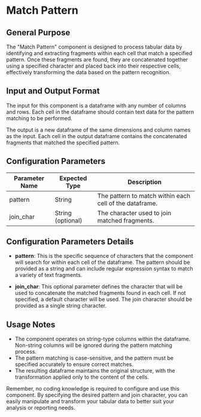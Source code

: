 # Match Pattern

## General Purpose

The "Match Pattern" component is designed to process tabular data by identifying and extracting fragments within each cell that match a specified pattern. Once these fragments are found, they are concatenated together using a specified character and placed back into their respective cells, effectively transforming the data based on the pattern recognition.

## Input and Output Format

The input for this component is a dataframe with any number of columns and rows. Each cell in the dataframe should contain text data for the pattern matching to be performed.

The output is a new dataframe of the same dimensions and column names as the input. Each cell in the output dataframe contains the concatenated fragments that matched the specified pattern.

## Configuration Parameters

| Parameter Name | Expected Type       | Description                                           |
|----------------|---------------------|-------------------------------------------------------|
| pattern        | String              | The pattern to match within each cell of the dataframe.|
| join_char      | String (optional)   | The character used to join matched fragments.         |

## Configuration Parameters Details

- **pattern**: This is the specific sequence of characters that the component will search for within each cell of the dataframe. The pattern should be provided as a string and can include regular expression syntax to match a variety of text fragments.

- **join_char**: This optional parameter defines the character that will be used to concatenate the matched fragments found in each cell. If not specified, a default character will be used. The join character should be provided as a single string character.

## Usage Notes

- The component operates on string-type columns within the dataframe. Non-string columns will be ignored during the pattern matching process.
- The pattern matching is case-sensitive, and the pattern must be specified accurately to ensure correct matches.
- The resulting dataframe maintains the original structure, with the transformation applied only to the content of the cells.

Remember, no coding knowledge is required to configure and use this component. By specifying the desired pattern and join character, you can easily manipulate and transform your tabular data to better suit your analysis or reporting needs.